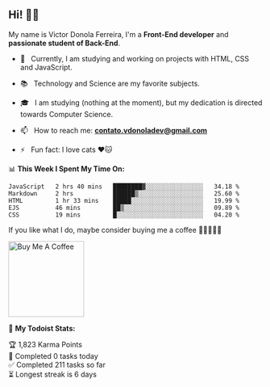 <h2 align="left">Hi! 👋🏻</h2>  

<p align="left">
	My name is Victor Donola Ferreira, I'm a <strong>Front-End developer</strong> and <strong>passionate student of Back-End</strong>.
</p>

- 🔭 &nbsp; Currently, I am studying and working on projects with HTML, CSS and JavaScript.

- :books: &nbsp; Technology and Science are my favorite subjects.

- 🎓 &nbsp; I am studying (nothing at the moment), but my dedication is directed towards Computer Science.

- 📫 &nbsp; How to reach me: **contato.vdonoladev@gmail.com**

- ⚡️ &nbsp; Fun fact: I love cats ❤️🐱

📊 **This Week I Spent My Time On:**
<!--START_SECTION:waka-->
```text
JavaScript   2 hrs 40 mins   ████████▓░░░░░░░░░░░░░░░░   34.18 % 
Markdown     2 hrs           ██████▒░░░░░░░░░░░░░░░░░░   25.60 % 
HTML         1 hr 33 mins    █████░░░░░░░░░░░░░░░░░░░░   19.99 % 
EJS          46 mins         ██▒░░░░░░░░░░░░░░░░░░░░░░   09.89 % 
CSS          19 mins         █░░░░░░░░░░░░░░░░░░░░░░░░   04.20 % 
```
<!--END_SECTION:waka-->

If you like what I do, maybe consider buying me a coffee 🥺👉🏻👈🏻

<a href="https://www.buymeacoffee.com/xuxuti" target="_blank"><img src="https://cdn.buymeacoffee.com/buttons/v2/default-red.png" alt="Buy Me A Coffee" width="150" ></a>

🚧 **My Todoist Stats:**
<!-- TODO-IST:START -->
🏆  1,823 Karma Points           
🌸  Completed 0 tasks today           
✅  Completed 211 tasks so far           
⏳  Longest streak is 6 days
<!-- TODO-IST:END -->
